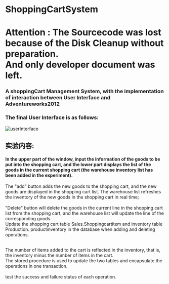 # ShoppingCartSystem
# Attention : The Sourcecode was lost because of the Disk Cleanup without preparation.<br>And only developer document was left.
### A shoppingCart Management System, with the implementation of interaction between User Interface and Adventureworks2012

### The final User Interface is as follows:
![userInterface](https://cl.ly/83b6d61af0b6/%255B50f6cb36104351a4de972db0649a0e2c%255D_Image%2525202020-01-16%252520at%2525201.21.06%252520AM.png)


## 实验内容:
 #### In the upper part of the window, input the information of the goods to be put into the shopping cart, and the lower part displays the list of the goods in the current shopping cart (the warehouse inventory list has been added in the experiment). 
 
The "add" button adds the new goods to the shopping cart, and the new goods are displayed in the shopping cart list. The warehouse list refreshes the inventory of the new goods in the shopping cart in real time;
<br><br>"Delete" button will delete the goods in the current line in the shopping cart list from the shopping cart, and the warehouse list will update the line of the corresponding goods.
<br>Update the shopping cart table Sales.Shoppingcartitem and inventory table Production. productinventory in the database when adding and deleting operations.

<br>The number of items added to the cart is reflected in the inventory, that is, the inventory minus the number of items in the cart. <br>The stored procedure is used to update the two tables and encapsulate the operations in one transaction. <br><br> test the success and failure status of each operation.
